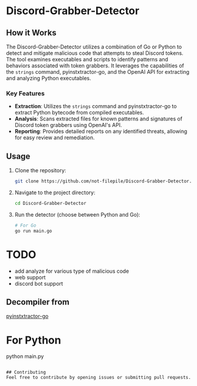 
# Discord-Grabber-Detector

## How it Works
The Discord-Grabber-Detector utilizes a combination of Go or Python to detect and mitigate malicious code that attempts to steal Discord tokens. The tool examines executables and scripts to identify patterns and behaviors associated with token grabbers. It leverages the capabilities of the `strings` command, pyinstxtractor-go, and the OpenAI API for extracting and analyzing Python executables.

### Key Features
- **Extraction**: Utilizes the `strings` command and pyinstxtractor-go to extract Python bytecode from compiled executables.
- **Analysis**: Scans extracted files for known patterns and signatures of Discord token grabbers using OpenAI's API.
- **Reporting**: Provides detailed reports on any identified threats, allowing for easy review and remediation.

## Usage
1. Clone the repository:
   ```bash
   git clone https://github.com/not-filepile/Discord-Grabber-Detector.git
   ```
2. Navigate to the project directory:
   ```bash
   cd Discord-Grabber-Detector
   ```
3. Run the detector (choose between Python and Go):
   ```bash
   # For Go
   go run main.go

# TODO
- add analyze for various type of malicious code
- web support
- discord bot support

## Decompiler from
[pyinstxtractor-go](https://github.com/pyinstxtractor/pyinstxtractor-go)

   # For Python
   python main.py
   ```

## Contributing
Feel free to contribute by opening issues or submitting pull requests.
